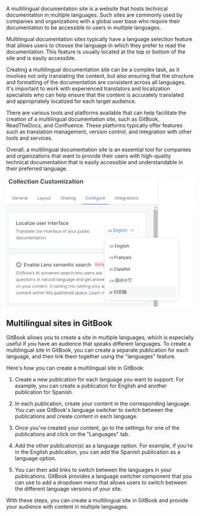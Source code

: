 A multilingual documentation site is a website that hosts technical documentation in multiple languages. Such sites are commonly used by companies and organizations with a global user base who require their documentation to be accessible to users in multiple languages.

Multilingual documentation sites typically have a language selection feature that allows users to choose the language in which they prefer to read the documentation. This feature is usually located at the top or bottom of the site and is easily accessible.

Creating a multilingual documentation site can be a complex task, as it involves not only translating the content, but also ensuring that the structure and formatting of the documentation are consistent across all languages. It's important to work with experienced translators and localization specialists who can help ensure that the content is accurately translated and appropriately localized for each target audience.

There are various tools and platforms available that can help facilitate the creation of a multilingual documentation site, such as GitBook, ReadTheDocs, and Confluence. These platforms typically offer features such as translation management, version control, and integration with other tools and services.

Overall, a multilingual documentation site is an essential tool for companies and organizations that want to provide their users with high-quality technical documentation that is easily accessible and understandable in their preferred language.

![Creating multilingual documentation sites in GitBook](../images/multilingual-content.png)

## Multilingual sites in GitBook

GitBook allows you to create a site in multiple languages, which is especially useful if you have an audience that speaks different languages. To create a multilingual site in GitBook, you can create a separate publication for each language, and then link them together using the "languages" feature.

Here's how you can create a multilingual site in GitBook:

1. Create a new publication for each language you want to support. For example, you can create a publication for English and another publication for Spanish.

2. In each publication, create your content in the corresponding language. You can use GitBook's language switcher to switch between the publications and create content in each language.

3. Once you've created your content, go to the settings for one of the publications and click on the "Languages" tab.

4. Add the other publication(s) as a language option. For example, if you're in the English publication, you can add the Spanish publication as a language option.

5. You can then add links to switch between the languages in your publications. GitBook provides a language switcher component that you can use to add a dropdown menu that allows users to switch between the different language versions of your site.

With these steps, you can create a multilingual site in GitBook and provide your audience with content in multiple languages.